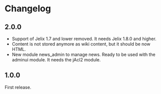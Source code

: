 Changelog
=========

2.0.0
-----

- Support of Jelix 1.7 and lower removed. It needs Jelix 1.8.0 and higher.
- Content is not stored anymore as wiki content, but it should be now HTML.
- New module news_admin to manage news. Ready to be used with the adminui module. It needs the jAcl2 module. 

1.0.0
-----

First release.
